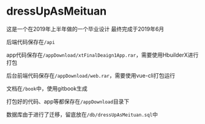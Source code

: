 # dressUpAsMeituan

这是一个在2019年上半年做的一个毕业设计
最终完成于2019年6月

后端代码保存在`/api`

app代码保存在`/appDownload/xtFinalDeaign1App.rar`，需要使用HbuilderX进行打包

后台前端代码保存在`/appDownload/web.rar`，需要使用vue-cli打包运行

文档在`/book`中，使用gitbook生成

打包好的代码、app等都保存在`/appDownload`目录下

数据库由于进行了迁移，留底放在`/db/dressUpAsMeituan.sql`中

